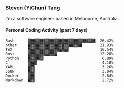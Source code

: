### Steven (YiChun) Tang

I'm a software engineer based in Melbourne, Australia.

#### Personal Coding Activity (past 7 days)
```
Bash      ▓▓▓▓▓▓▓▓▓▓▓▓▓▓▓▓▓▓▓▓▓▓▓▓▓▓▓▓▓▓  26.42%
other     ▓▓▓▓▓▓▓▓▓▓▓▓▓▓▓▓▓▓▓▓▓▓▓▓        21.93%
TeX       ▓▓▓▓▓▓▓▓▓▓▓▓▓▓▓▓▓▓              16.54%
Rust      ▓▓▓▓▓▓▓▓▓▓▓▓▓                   12.26%
Python    ▓▓▓▓▓▓▓                          6.89%
C         ▓▓▓▓                             4.10%
YAML      ▓▓▓                              3.26%
JSON      ▓▓▓                              3.04%
Docker    ▓▓▓                              2.84%
Markdown  ▓▓▓                              2.72%
```
